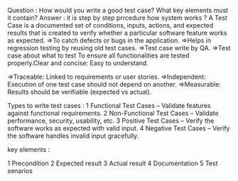 Question : How would you write a good test case? What key elements must it contain?
Answer : it is step by step prrcedure how system works ?
A Test Case is a documented set of conditions, inputs, actions, and expected results that is created to verify whether a particular software feature works as expected.
=>To catch defects or bugs in the application.
=>Helps in regression testing by reusing old test cases. 
=>Test case write by QA.
=>Test case about what to test To ensure all functionalities are tested properly.Clear and concise: Easy to understand.

=>Traceable: Linked to requirements or user stories.
=>Independent: Execution of one test case should not depend on another.
=>Measurable: Results should be verifiable (expected vs actual).

Types to write test cases : 
1 Functional Test Cases – Validate features against functional requirements.
2 Non-Functional Test Cases – Validate performance, security, usability, etc.
3 Positive Test Cases – Verify the software works as expected with valid input.
4 Negative Test Cases – Verify the software handles invalid input gracefully.



key elements :

1 Precondition
2 Expected result 
3 Actual result
4 Documentation
5 Test senarios